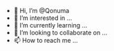 - 👋 Hi, I’m @Qonuma
- 👀 I’m interested in ...
- 🌱 I’m currently learning ...
- 💞️ I’m looking to collaborate on ...
- 📫 How to reach me ...

<!---
Qonuma/Qonuma is a ✨ special ✨ repository because its `README.md` (this file) appears on your GitHub profile.
You can click the Preview link to take a look at your changes.
--->
